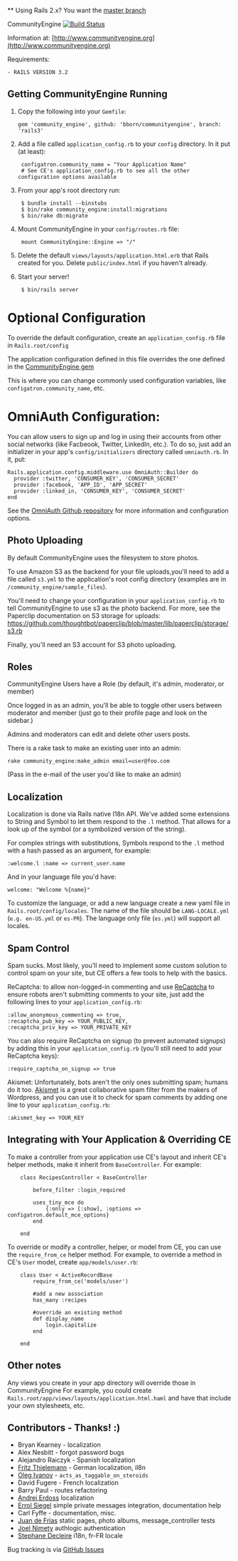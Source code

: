 ** Using Rails 2.x? You want the [master branch](https://github.com/bborn/communityengine)

CommunityEngine [![Build Status](https://secure.travis-ci.org/bborn/communityengine.png)](http://travis-ci.org/bborn/communityengine)

Information at: [http://www.communityengine.org](http://www.communityengine.org)

Requirements:

	- RAILS VERSION 3.2

Getting CommunityEngine Running
--------------------------------

1. Copy the following into your `Gemfile`:

    ```
    gem 'community_engine', github: 'bborn/communityengine', branch: 'rails3'
    ```

2. Add a file called `application_config.rb` to your `config` directory. In it put (at least):

		configatron.community_name = "Your Application Name"
		# See CE's application_config.rb to see all the other configuration options available

3. From your app's root directory run:

		$ bundle install --binstubs
		$ bin/rake community_engine:install:migrations
		$ bin/rake db:migrate

4. Mount CommunityEngine in your `config/routes.rb` file:

		mount CommunityEngine::Engine => "/"

5. Delete the default `views/layouts/application.html.erb` that Rails created for you. Delete `public/index.html` if you haven't already.

6. Start your server! 

		$ bin/rails server

Optional Configuration
======================

To override the default configuration, create an `application_config.rb` file in `Rails.root/config` 

The application configuration defined in this file overrides the one defined in the [CommunityEngine gem](https://github.com/bborn/communityengine/blob/rails3/config/application_config.rb)

This is where you can change commonly used configuration variables, like `configatron.community_name`, etc.


OmniAuth Configuration:
=======================

You can allow users to sign up and log in using their accounts from other social networks (like Facbeook, Twitter, LinkedIn, etc.). To do so, just add an initializer in your app's `config/initializers` directory called `omniauth.rb`. In it, put:

	Rails.application.config.middleware.use OmniAuth::Builder do
	  provider :twitter, 'CONSUMER_KEY', 'CONSUMER_SECRET'
	  provider :facebook, 'APP_ID', 'APP_SECRET'
	  provider :linked_in, 'CONSUMER_KEY', 'CONSUMER_SECRET'
	end

See the [OmniAuth Github repository](https://github.com/intridea/omniauth) for more information and configuration options.


Photo Uploading
---------------

By default CommunityEngine uses the filesystem to store photos.

To use Amazon S3 as the backend for your file uploads,you'll need to add a file called `s3.yml` to the application's root config directory (examples are in `/community_engine/sample_files`). 

You'll need to change your configuration in your `application_config.rb` to tell CommunityEngine to use s3 as the photo backend. For more, see the Paperclip documentation on S3 storage for uploads: https://github.com/thoughtbot/paperclip/blob/master/lib/paperclip/storage/s3.rb

Finally, you'll need an S3 account for S3 photo uploading.



Roles
------

CommunityEngine Users have a Role (by default, it's admin, moderator, or member)

Once logged in as an admin, you'll be able to toggle other users between moderator and member (just go to their profile page and look on the sidebar.)

Admins and moderators can edit and delete other users posts.

There is a rake task to make an existing user into an admin: 

	rake community_engine:make_admin email=user@foo.com 

(Pass in the e-mail of the user you'd like to make an admin)



Localization
------------

Localization is done via Rails native I18n API. We've added some extensions to String and Symbol to let them respond to the `.l` method. That allows for a look up of the symbol (or a symbolized version of the string).

For complex strings with substitutions, Symbols respond to the `.l` method with a hash passed as an argument, for example: 

	:welcome.l :name => current_user.name
  
And in your language file you'd have:

	welcome: "Welcome %{name}"

To customize the language, or add a new language create a new yaml file in `Rails.root/config/locales`. The name of the file should be `LANG-LOCALE.yml` (`e.g. en-US.yml` or `es-PR`). The language only file (`es.yml`) will support all locales.


Spam Control
------------

Spam sucks. Most likely, you'll need to implement some custom solution to control spam on your site, but CE offers a few tools to help with the basics. 

ReCaptcha: to allow non-logged-in commenting and use [ReCaptcha](http://recaptcha.net/) to ensure robots aren't submitting comments to your site, just add the following lines to your `application_config.rb`:

    :allow_anonymous_commenting => true,
    :recaptcha_pub_key => YOUR_PUBLIC_KEY,
    :recaptcha_priv_key => YOUR_PRIVATE_KEY
    
You can also require ReCaptcha on signup (to prevent automated signups) by adding this in your `application_config.rb` (you'll still need to add your ReCaptcha keys):

    :require_captcha_on_signup => true
    
Akismet: Unfortunately, bots aren't the only ones submitting spam; humans do it too. [Akismet](http://akismet.com/) is a great collaborative spam filter from the makers of Wordpress, and you can use it to check for spam comments by adding one line to your `application_config.rb`:

    :akismet_key => YOUR_KEY
  
    
Integrating with Your Application & Overriding CE
-------------------------------------------------

To make a controller from your application use CE's layout and inherit CE's helper methods, make it inherit from `BaseController`. For example:

		class RecipesController < BaseController

			before_filter :login_required			
			
			uses_tiny_mce do
				{:only => [:show], :options => configatron.default_mce_options}
			end			
			
		end
		
To override or modify a controller, helper, or model from CE, you can use the `require_from_ce` helper method. For example, to override a method in CE's `User` model, create `app/models/user.rb`:

		class User < ActiveRecordBase
			require_from_ce('models/user')
			
			#add a new association
			has_many :recipes
			
			#override an existing method
			def	display_name
				login.capitalize
			end
			
		end




Other notes
-----------

Any views you create in your app directory will override those in CommunityEngine
For example, you could create `Rails.root/app/views/layouts/application.html.haml` and have that include your own stylesheets, etc.


Contributors - Thanks! :)
-------------------------

- Bryan Kearney - localization
- Alex Nesbitt - forgot password bugs
- Alejandro Raiczyk - Spanish localization
- [Fritz Thielemann](http://github.com/fritzek) - German localization, il8n 
- [Oleg Ivanov](http://github.com/morhekil) - `acts_as_taggable_on_steroids`
- David Fugere - French localization
- Barry Paul - routes refactoring
- [Andrei Erdoss](http://github.com/cauta) localization
- [Errol Siegel](http://github.com/eksatx) simple private messages integration, documentation help
- Carl Fyffe - documentation, misc.
- [Juan de Frías](http://github.com/juafrlo) static pages, photo albums, message_controller tests
- [Joel Nimety](http://github.com/jnimety) authlogic authentication
- [Stephane Decleire](http://github.com/sdecleire) i18n, fr-FR locale



Bug tracking is via [GitHub Issues](https://github.com/bborn/communityengine/issues)
